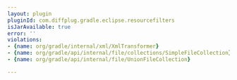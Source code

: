 ```yaml
---
layout: plugin
pluginId: com.diffplug.gradle.eclipse.resourcefilters
isJarAvailable: true
error: ''
violations:
- {name: org/gradle/internal/xml/XmlTransformer}
- {name: org/gradle/api/internal/file/collections/SimpleFileCollection}
- {name: org/gradle/api/internal/file/UnionFileCollection}

---
```

